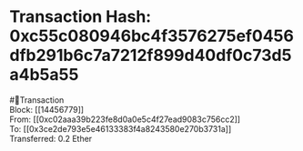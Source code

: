 
Transaction Hash: 0xc55c080946bc4f3576275ef0456dfb291b6c7a7212f899d40df0c73d5a4b5a55
====================================================================================
  
#💸Transaction  
Block: [[14456779]]  
From: [[0xc02aaa39b223fe8d0a0e5c4f27ead9083c756cc2]]  
To: [[0x3ce2de793e5e46133383f4a8243580e270b3731a]]  
Transferred: 0.2 Ether